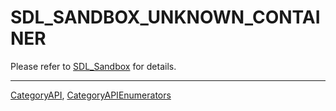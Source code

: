 # SDL_SANDBOX_UNKNOWN_CONTAINER

Please refer to [SDL_Sandbox](SDL_Sandbox) for details.

----
[CategoryAPI](CategoryAPI), [CategoryAPIEnumerators](CategoryAPIEnumerators)

